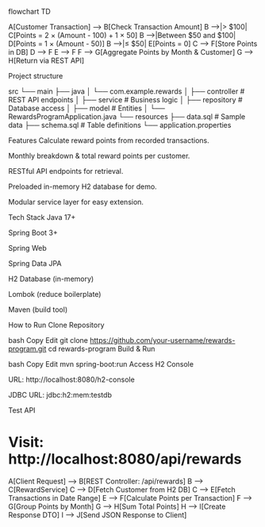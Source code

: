 flowchart TD

A[Customer Transaction] --> B[Check Transaction Amount]
B -->|> $100| C[Points = 2 × (Amount - 100) + 1 × 50]
B -->|Between $50 and $100| D[Points = 1 × (Amount - 50)]
B -->|≤ $50| E[Points = 0]
C --> F[Store Points in DB]
D --> F
E --> F
F --> G[Aggregate Points by Month & Customer]
G --> H[Return via REST API]


Project structure 

src
└── main
├── java
│   └── com.example.rewards
│       ├── controller  # REST API endpoints
│       ├── service     # Business logic
│       ├── repository  # Database access
│       ├── model       # Entities
│       └── RewardsProgramApplication.java
└── resources
├── data.sql        # Sample data
├── schema.sql      # Table definitions
└── application.properties


Features
Calculate reward points from recorded transactions.

Monthly breakdown & total reward points per customer.

RESTful API endpoints for retrieval.

Preloaded in-memory H2 database for demo.

Modular service layer for easy extension.

Tech Stack
Java 17+

Spring Boot 3+

Spring Web

Spring Data JPA

H2 Database (in-memory)

Lombok (reduce boilerplate)

Maven (build tool)

How to Run
Clone Repository

bash
Copy
Edit
git clone https://github.com/your-username/rewards-program.git
cd rewards-program
Build & Run

bash
Copy
Edit
mvn spring-boot:run
Access H2 Console

URL: http://localhost:8080/h2-console

JDBC URL: jdbc:h2:mem:testdb

Test API

Visit: http://localhost:8080/api/rewards
=======
A[Client Request] --> B[REST Controller: /api/rewards]
B --> C[RewardService]
C --> D[Fetch Customer from H2 DB]
C --> E[Fetch Transactions in Date Range]
E --> F[Calculate Points per Transaction]
F --> G[Group Points by Month]
G --> H[Sum Total Points]
H --> I[Create Response DTO]
I --> J[Send JSON Response to Client]

